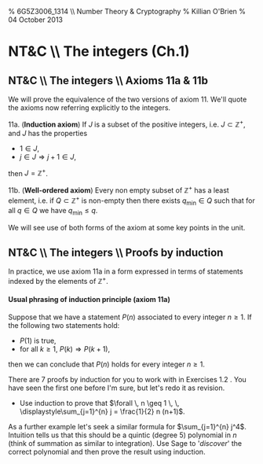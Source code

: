 % 6G5Z3006_1314 \\\\ Number Theory & Cryptography
% Killian O'Brien
% 04 October 2013

# NT&C \\\\ The integers (Ch.1)

## NT&C \\\\ The integers \\\\ Axioms 11a & 11b

We will prove the equivalence of the two versions of axiom 11. We'll quote the axioms now referring explicitly to the integers.

11a. (**Induction axiom**) If $J$ is a subset of the positive integers, i.e. $J \subset \mathbb{Z}^+$, and $J$ has the properties 
	
* $1 \in J$,
* $j \in J \Rightarrow j+1 \in J$,

then $J = \mathbb{Z}^+$. 

11b. (**Well-ordered axiom**) Every non empty subset of $\mathbb{Z}^+$ has a least element, i.e. if $Q \subset \mathbb{Z}^+$ is non-empty then there exists $q_{\text{min}} \in Q$ such that for all $q \in Q$ we have $q_{\text{min}} \leq q$.

We will see use of both forms of the axiom at some key points in the unit. 

## NT&C \\\\ The integers \\\\ Proofs by induction

In practice, we use axiom 11a in a form expressed in terms of statements indexed by the elements of $\mathbb{Z}^+$.

#### Usual phrasing of induction principle (axiom 11a)
Suppose that we have a statement $P(n)$ associated to every integer $n \geq 1$. If the following two statements hold:

* $P(1)$ is true,
* for all $k \geq 1$, $P(k) \Rightarrow P(k+1)$,

then we can conclude that $P(n)$ holds for every integer $n \geq 1$.

There are 7 proofs by induction for you to work with in Exercises 1.2 . You have seen the first one before I'm sure, but let's redo it as revision.

* Use induction to prove that $\forall \, n \geq 1 \, \, \displaystyle\sum_{j=1}^{n} j = \frac{1}{2} n (n+1)$.

As a further example let's seek a similar formula for $\sum_{j=1}^{n} j^4$. Intuition tells us that this should be a quintic (degree 5) polynomial in $n$ (think of summation as similar to integration). Use Sage to '*discover*' the correct polynomial and then prove the result using induction.

<div class="compute"><script type="text/x-sage">
# define the summation function f and a general quintic g
var('a0, a1, a2, a3, a4, a5')
def f(m):
    return sum(i^4 for i in range(1,m+1))
def g(m):
    return a0 + a1*m + a2*m^2 + a3*m^3 + a4*m^4 + a5*m^5

# generate 6 equations in the 6 unknowns a0,...,a5
Eqs=[f(m) == g(m) for m in range(1,7)]

# solve these equations
# (solution_dict=True is a technical option to
# enable the use of the subs below)
sol=solve(Eqs, a0, a1, a2, a3, a4, a5, solution_dict=True)

# see the equations and soltion
show(Eqs)
show(sol)

# substitute the solution into the 
# general quintic and display it.
var('n')
show(g(n))
show(g(n).subs(sol[0]))
</script></div> 


<!--- 
 <div class="compute"><script type="text/x-sage"><div class="compute"><script type="text/x-sage">
@interact
def tline(ep=slider(0.0001,4,0.1,0)):
          p=plot(sin(x), (x, 0, 2*pi));
          a=pi/2;
          u=a+ep;
          slope=(sin(u)-sin(a))/(u-a);
          q=plot(slope*(x-pi/2)+sin(pi/2), (x,0,2*pi), color='red');
          (p+q).show();
</script></div> </script></div> 


[`cloud.sagemath.com`](https://cloud.sagemath.com).
 --->
